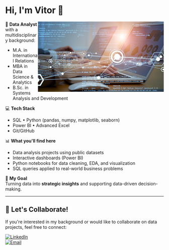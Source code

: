 # Hi, I'm Vitor 👋

<img align="right" width="400" height="auto" src="https://github.com/VitorCamposAds/Imagem/raw/main/imagem%20github.jpg">

🎯 **Data Analyst** with a multidisciplinary background:  
- M.A. in International Relations  
- MBA in Data Science & Analytics  
- B.Sc. in Systems Analysis and Development  

💻 **Tech Stack**  
- SQL • Python (pandas, numpy, matplotlib, seaborn)  
- Power BI • Advanced Excel  
- Git/GitHub  

📊 **What you'll find here**  
- Data analysis projects using public datasets  
- Interactive dashboards (Power BI)  
- Python notebooks for data cleaning, EDA, and visualization  
- SQL queries applied to real-world business problems  

🚀 **My Goal**  
Turning data into **strategic insights** and supporting data-driven decision-making.  

---

## 🤝 Let's Collaborate!  
If you're interested in my background or would like to collaborate on data projects, feel free to connect:  

[![LinkedIn](https://img.shields.io/badge/LinkedIn-Connect-blue?style=flat&logo=linkedin)](https://linkedin.com/in/vitor-campos-tech)  
[![Email](https://img.shields.io/badge/Email-Contact-red?style=flat&logo=gmail)](mailto:vitorcamposmouracosta@gmail.com)  
